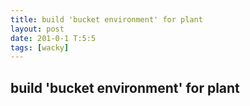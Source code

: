 ```yaml
---
title: build 'bucket environment' for plant
layout: post
date: 201-0-1 T:5:5
tags: [wacky]
---
```

## build 'bucket environment' for plant

